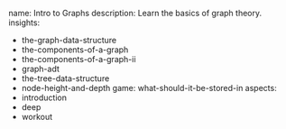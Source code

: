 name: Intro to Graphs
description: Learn the basics of graph theory.
insights:
  - the-graph-data-structure
  - the-components-of-a-graph
  - the-components-of-a-graph-ii
  - graph-adt
  - the-tree-data-structure
  - node-height-and-depth
game: what-should-it-be-stored-in
aspects:
  - introduction
  - deep
  - workout
 
